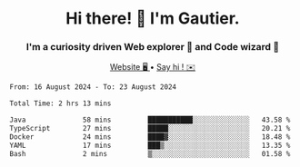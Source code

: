 <h1 align="center">Hi there! 👋 I'm Gautier.</h1>
<h3 align="center">I'm a curiosity driven Web explorer 🚀 and Code wizard 🧙</h3>

<p align="center">
  <a href="https://xisabla.github.io/">Website 🖥️ </a> •
  <a href="mailto:xisabla.dev@gmail.com">Say hi ! ✉️</a>
</p>

<!--START_SECTION:waka-->

```txt
From: 16 August 2024 - To: 23 August 2024

Total Time: 2 hrs 13 mins

Java              58 mins         ███████████░░░░░░░░░░░░░░   43.58 %
TypeScript        27 mins         █████░░░░░░░░░░░░░░░░░░░░   20.21 %
Docker            24 mins         ████▓░░░░░░░░░░░░░░░░░░░░   18.48 %
YAML              17 mins         ███▒░░░░░░░░░░░░░░░░░░░░░   13.35 %
Bash              2 mins          ▒░░░░░░░░░░░░░░░░░░░░░░░░   01.58 %
```

<!--END_SECTION:waka-->
